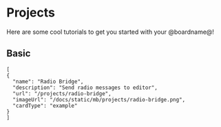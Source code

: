 # Projects

Here are some cool tutorials to get you started with your @boardname@!

## Basic

```codecard
[
{
  "name": "Radio Bridge",
  "description": "Send radio messages to editor",
  "url": "/projects/radio-bridge",
  "imageUrl": "/docs/static/mb/projects/radio-bridge.png",
  "cardType": "example"
}
]
```